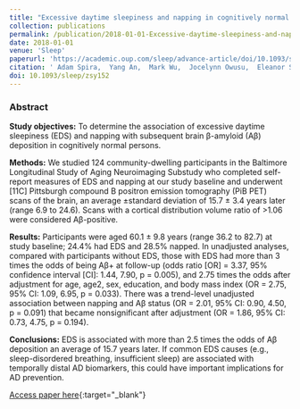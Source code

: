 ```yaml
---
title: "Excessive daytime sleepiness and napping in cognitively normal adults: associations with subsequent amyloid deposition measured by PiB PET"
collection: publications
permalink: /publication/2018-01-01-Excessive-daytime-sleepiness-and-napping-in-cognitively-normal-adults-associations-with-subsequent-amyloid-deposition-measured-by-PiB-PET
date: 2018-01-01
venue: 'Sleep'
paperurl: 'https://academic.oup.com/sleep/advance-article/doi/10.1093/sleep/zsy152/5088807'
citation: ' Adam Spira,  Yang An,  Mark Wu,  Jocelynn Owusu,  Eleanor Simonsick,  Murat Bilgel,  Luigi Ferrucci,  Dean Wong,  Susan Resnick, &quot;Excessive daytime sleepiness and napping in cognitively normal adults: associations with subsequent amyloid deposition measured by PiB PET.&quot; Sleep, 2018.'
doi: 10.1093/sleep/zsy152
---
```


### Abstract

**Study objectives:** To determine the association of excessive daytime sleepiness (EDS) and napping with subsequent brain β-amyloid (Aβ) deposition in cognitively normal persons.

**Methods:** We studied 124 community-dwelling participants in the Baltimore Longitudinal Study of Aging Neuroimaging Substudy who completed self-report measures of EDS and napping at our study baseline and underwent [11C] Pittsburgh compound B positron emission tomography (PiB PET) scans of the brain, an average ±standard deviation of 15.7 ± 3.4 years later (range 6.9 to 24.6). Scans with a cortical distribution volume ratio of >1.06 were considered Aβ-positive.

**Results:** Participants were aged 60.1 ± 9.8 years (range 36.2 to 82.7) at study baseline; 24.4% had EDS and 28.5% napped. In unadjusted analyses, compared with participants without EDS, those with EDS had more than 3 times the odds of being Aβ+ at follow-up (odds ratio [OR] = 3.37, 95% confidence interval [CI]: 1.44, 7.90, p = 0.005), and 2.75 times the odds after adjustment for age, age2, sex, education, and body mass index (OR = 2.75, 95% CI: 1.09, 6.95, p = 0.033). There was a trend-level unadjusted association between napping and Aβ status (OR = 2.01, 95% CI: 0.90, 4.50, p = 0.091) that became nonsignificant after adjustment (OR = 1.86, 95% CI: 0.73, 4.75, p = 0.194).

**Conclusions:** EDS is associated with more than 2.5 times the odds of Aβ deposition an average of 15.7 years later. If common EDS causes (e.g., sleep-disordered breathing, insufficient sleep) are associated with temporally distal AD biomarkers, this could have important implications for AD prevention.

[Access paper here](https://academic.oup.com/sleep/advance-article/doi/10.1093/sleep/zsy152/5088807){:target="_blank"}
